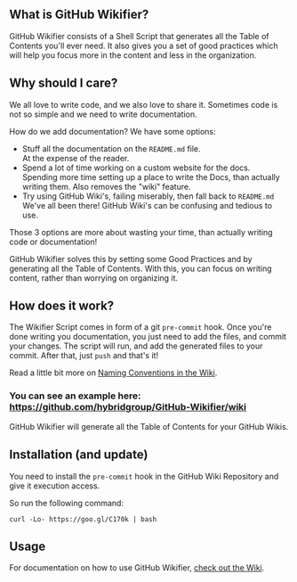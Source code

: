 ## What is GitHub Wikifier?

GitHub Wikifier consists of a Shell Script that generates all the Table of Contents
you'll ever need. It also gives you a set of good practices which will help you
focus more in the content and less in the organization.

## Why should I care?

We all love to write code, and we also love to share it. Sometimes code is not so simple
and we need to write documentation.

How do we add documentation?  We have some options:

* Stuff all the documentation on the `README.md` file.<br>At the expense of the reader.
* Spend a lot of time working on a custom website for the docs.<br>Spending more time setting up a place to write the Docs, than actually writing them. Also removes the "wiki" feature.
* Try using GitHub Wiki's, failing miserably, then fall back to `README.md`<br>We've all been there! GitHub Wiki's can be confusing and tedious to use.

Those 3 options are more about wasting your time, than actually writing code or documentation!

GitHub Wikifier solves this by setting some Good Practices and by generating all the Table of Contents.
With this, you can focus on writing content, rather than worrying on organizing it.

## How does it work?

The Wikifier Script comes in form of a git `pre-commit` hook. Once you're done writing you documentation,
you just need to add the files, and commit your changes. The script will run, and add the generated files
to your commit. After that, just `push` and that's it!

Read a little bit more on [Naming Conventions in the Wiki](https://github.com/hybridgroup/GitHub-Wikifier/wiki
).

### You can see an example here: https://github.com/hybridgroup/GitHub-Wikifier/wiki

GitHub Wikifier will generate all the Table of Contents for your GitHub Wikis.

## Installation (and update)

You need to install the `pre-commit` hook in the GitHub Wiki Repository and give it execution access.

So run the following command:

    curl -Lo- https://goo.gl/C170k | bash

## Usage

For documentation on how to use GitHub Wikifier, [check out the Wiki](https://github.com/hybridgroup/GitHub-Wikifier/wiki
).
